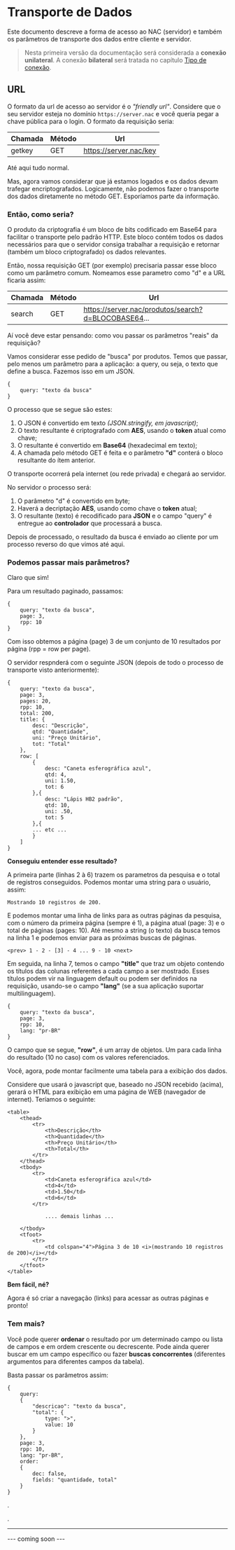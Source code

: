 # Transporte de Dados

Este documento descreve a forma de acesso ao NAC (servidor) e também os parâmetros de transporte dos dados entre cliente e servidor.

>Nesta primeira versão da documentação será considerada a **conexão unilateral**. A conexão **bilateral** será tratada no capítulo [Tipo de conexão](https://github.com/w5team/NAC/blob/master/doc/tipoconexao.md).

## URL
O formato da url de acesso ao servidor é o *"friendly url"*. Considere que o seu servidor esteja no domínio ```https://server.nac``` e você queria pegar a chave pública para o login. O formato da requisição seria:

Chamada|Método|Url
---|---|---
getkey|GET|https://server.nac/key

Até aqui tudo normal. 

Mas, agora vamos considerar que já estamos logados e os dados devam trafegar encriptografados. Logicamente, não podemos fazer o transporte dos dados diretamente no método GET. Esporíamos parte da informação.

### Então, como seria?

O produto da criptografia é um bloco de bits codificado em Base64 para facilitar o transporte pelo padrão HTTP. Este bloco contém todos os dados necessários para que o servidor consiga trabalhar a requisição e retornar (também um bloco criptografado) os dados relevantes.

Então, nossa requisição GET (por exemplo) precisaria passar esse bloco como um parâmetro comum. Nomeamos esse parametro como "d" e a URL ficaria assim:

Chamada|Método|Url
-|-|-
search|GET|https://server.nac/produtos/search?d=BLOCOBASE64...

Aí você deve estar pensando: como vou passar os parâmetros "reais" da requisição?

Vamos considerar esse pedido de "busca" por produtos. Temos que passar, pelo menos um parâmetro para a aplicação: a query, ou seja, o texto que define a busca. Fazemos isso em um JSON.

```
{
	query: "texto da busca"
}
```
O processo que se segue são estes:

1. O JSON é convertido em texto *(JSON.stringify, em javascript)*;
2. O texto resultante é criptografado com **AES**, usando o **token** atual como chave;
3. O resultante é convertido em **Base64** (hexadecimal em texto);
4. A chamada pelo método GET é feita e o parâmetro **"d"** conterá o bloco resultante do ítem anterior.

O transporte ocorrerá pela internet (ou rede privada) e chegará ao servidor.

No servidor o processo será:

1. O parâmetro "d" é convertido em byte;
2. Haverá a decriptação **AES**, usando como chave o **token** atual;
3. O resultante (texto) é recodificado para **JSON** e o campo "query" é entregue ao **controlador** que processará a busca.

Depois de processado, o resultado da busca é enviado ao cliente por um processo reverso do que vimos até aqui.

### Podemos passar mais parâmetros?

Claro que sim!

Para um resultado paginado, passamos:

```
{
	query: "texto da busca",
	page: 3,
	rpp: 10
}
```
Com isso obtemos a página (page) 3 de um conjunto de 10 resultados por página (rpp = row per page).

O servidor respnderá com o seguinte JSON (depois de todo o processo de transporte visto anteriormente):

```
{
	query: "texto da busca",
	page: 3,
	pages: 20,
	rpp: 10,
	total: 200,
	title: {
		desc: "Descrição",
		qtd: "Quantidade",
		uni: "Preço Unitário",
		tot: "Total"
	},
	row: [
		{
			desc: "Caneta esferográfica azul",
			qtd: 4,
			uni: 1.50,
			tot: 6
		},{
			desc: "Lápis HB2 padrão",
			qtd: 10,
			uni: .50,
			tot: 5
		},{		
		... etc ...
		}
	]
}
```

**Conseguiu entender esse resultado?**

A primeira parte (linhas 2 à 6) trazem os parametros da pesquisa e o total de registros conseguidos. Podemos montar uma string para o usuário, assim:

```
Mostrando 10 registros de 200.
```
E podemos montar uma linha de links para as outras páginas da pesquisa, com o número da primeira página (sempre é 1), a página atual (page: 3) e o total de páginas (pages: 10). Até mesmo a string (o texto) da busca temos na linha 1 e podemos enviar para as próximas buscas de páginas.

```
<prev> 1 - 2 - [3] - 4 ... 9 - 10 <next>
```
Em seguida, na linha 7, temos o campo **"title"** que traz um objeto contendo os títulos das colunas referentes a cada campo a ser mostrado. Esses títulos podem vir na linguagem default ou podem ser definidos na requisição, usando-se o campo **"lang"** (se a sua aplicação suportar multilinguagem). 

```
{
	query: "texto da busca",
	page: 3,
	rpp: 10,
	lang: "pr-BR"
}
```
O campo que se segue, **"row"**, é um array de objetos. Um para cada linha do resultado (10 no caso) com os valores referenciados.

Você, agora, pode montar facilmente uma tabela para a exibição dos dados.

Considere que usará o javascript que, baseado no JSON recebido (acima), gerará o HTML para exibição em uma página de WEB (navegador de internet). Teríamos o seguinte:

```
<table>
	<thead>
		<tr>
			<th>Descrição</th>
			<th>Quantidade</th>
			<th>Preço Unitário</th>
			<th>Total</th>
		</tr>
	</thead>
	<tbody>
		<tr>
			<td>Caneta esferográfica azul</td>
			<td>4</td>
			<td>1.50</td>
			<td>6</td>
		</tr>
			
			.... demais linhas ...
			
	</tbody>
	<tfoot>
		<tr>
			<td colspan="4">Página 3 de 10 <i>(mostrando 10 registros de 200)</i></td>
		</tr>
	</tfoot>
</table>
```
**Bem fácil, né?**

Agora é só criar a navegação (links) para acessar as outras páginas e pronto!

### Tem mais?

Você pode querer **ordenar** o resultado por um determinado campo ou lista de campos e em ordem crescente ou decrescente. Pode ainda querer buscar em um campo específico ou fazer **buscas concorrentes** (diferentes argumentos para diferentes campos da tabela).

Basta passar os parâmetros assim:
```
{
	query: 	
	{
		"descricao": "texto da busca",
		"total": {
			type: ">",
			value: 10
		}
	},
	page: 3,
	rpp: 10,
	lang: "pr-BR",
	order: 
	{
		dec: false,
		fields: "quantidade, total"
	}
}
```

.

.

---
--- coming soon ---
